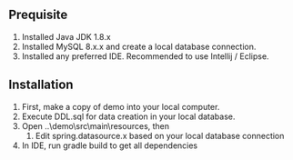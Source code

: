 

## Prequisite

1. Installed Java JDK 1.8.x
2. Installed MySQL 8.x.x and create a local database connection.
4. Installed any preferred IDE. Recommended to use Intellij / Eclipse.



## Installation 
1. First, make a copy of demo into your local computer.
2. Execute DDL.sql for data creation in your local database.
3. Open ..\demo\src\main\resources, then
   1. Edit spring.datasource.x based on your local database connection
4. In IDE, run gradle build to get all dependencies
